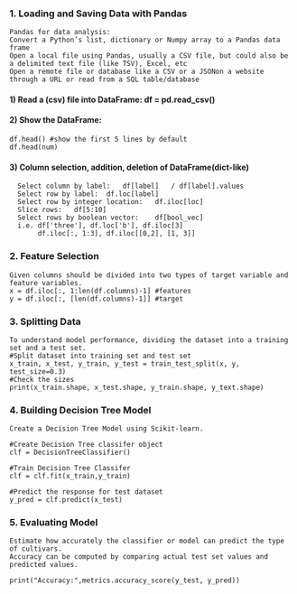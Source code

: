 ### 1. Loading and Saving Data with Pandas
    Pandas for data analysis:
    Convert a Python’s list, dictionary or Numpy array to a Pandas data frame
    Open a local file using Pandas, usually a CSV file, but could also be a delimited text file (like TSV), Excel, etc
    Open a remote file or database like a CSV or a JSONon a website through a URL or read from a SQL table/database

#### 1) Read a (csv) file into DataFrame: df = pd.read_csv()
#### 2) Show the DataFrame:
    df.head() #show the first 5 lines by default
    df.head(num)
#### 3) Column selection, addition, deletion of DataFrame(dict-like)
      Select column by label:	df[label]	/ df[label].values
      Select row by label:  df.loc[label]	
      Select row by integer location:	df.iloc[loc]	
      Slice rows:	df[5:10]	
      Select rows by boolean vector:	df[bool_vec]	
      i.e. df['three'], df.loc['b'], df.iloc[3]
           df.iloc[:, 1:3], df.iloc[[0,2], [1, 3]]

### 2. Feature Selection
    Given columns should be divided into two types of target variable and feature variables.
    x = df.iloc[:, 1:len(df.columns)-1] #features
    y = df.iloc[:, [len(df.columns)-1]] #target

### 3. Splitting Data
    To understand model performance, dividing the dataset into a training set and a test set.
    #Split dataset into training set and test set
    x_train, x_test, y_train, y_test = train_test_split(x, y, test_size=0.3)
    #Check the sizes
    print(x_train.shape, x_test.shape, y_train.shape, y_text.shape)

### 4. Building Decision Tree Model
    Create a Decision Tree Model using Scikit-learn.
    
    #Create Decision Tree classifer object
    clf = DecisionTreeClassifier()

    #Train Decision Tree Classifer
    clf = clf.fit(x_train,y_train)

    #Predict the response for test dataset
    y_pred = clf.predict(x_test)

### 5. Evaluating Model
    Estimate how accurately the classifier or model can predict the type of cultivars.
    Accuracy can be computed by comparing actual test set values and predicted values.

    print("Accuracy:",metrics.accuracy_score(y_test, y_pred))
